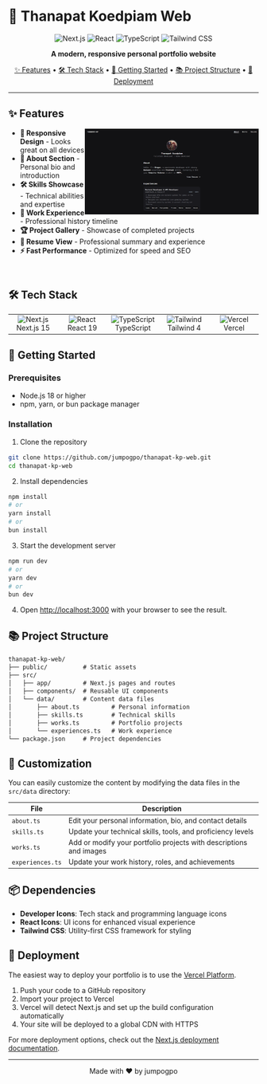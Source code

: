 # 🌟 Thanapat Koedpiam Web

<div align="center">
  
![Next.js](https://img.shields.io/badge/Next.js-15-black?style=for-the-badge&logo=next.js)
![React](https://img.shields.io/badge/React-19-61DAFB?style=for-the-badge&logo=react)
![TypeScript](https://img.shields.io/badge/TypeScript-blue?style=for-the-badge&logo=typescript)
![Tailwind CSS](https://img.shields.io/badge/Tailwind_CSS-4-38B2AC?style=for-the-badge&logo=tailwind-css)

**A modern, responsive personal portfolio website**

[✨ Features](#-features) •
[🛠️ Tech Stack](#️-tech-stack) •
[🏁 Getting Started](#-getting-started) •
[📚 Project Structure](#-project-structure) •
[🚀 Deployment](#-deployment)

</div>

---

## ✨ Features

<img align="right" width="350" src="./images/preview.png" alt="Portfolio Screenshot" />

- **📱 Responsive Design** - Looks great on all devices
- **👤 About Section** - Personal bio and introduction
- **🛠️ Skills Showcase** - Technical abilities and expertise
- **💼 Work Experience** - Professional history timeline
- **🏆 Project Gallery** - Showcase of completed projects
- **📄 Resume View** - Professional summary and experience
- **⚡ Fast Performance** - Optimized for speed and SEO

<br clear="right"/>

## 🛠️ Tech Stack

<table>
  <tr>
    <td align="center" width="96">
      <img src="https://skillicons.dev/icons?i=nextjs" width="48" height="48" alt="Next.js" />
      <br>Next.js 15
    </td>
    <td align="center" width="96">
      <img src="https://skillicons.dev/icons?i=react" width="48" height="48" alt="React" />
      <br>React 19
    </td>
    <td align="center" width="96">
      <img src="https://skillicons.dev/icons?i=ts" width="48" height="48" alt="TypeScript" />
      <br>TypeScript
    </td>
    <td align="center" width="96">
      <img src="https://skillicons.dev/icons?i=tailwind" width="48" height="48" alt="Tailwind" />
      <br>Tailwind 4
    </td>
    <td align="center" width="96">
      <img src="https://skillicons.dev/icons?i=vercel" width="48" height="48" alt="Vercel" />
      <br>Vercel
    </td>
  </tr>
</table>

## 🏁 Getting Started

### Prerequisites

- Node.js 18 or higher
- npm, yarn, or bun package manager

### Installation

1. Clone the repository

```bash
git clone https://github.com/jumpogpo/thanapat-kp-web.git
cd thanapat-kp-web
```

2. Install dependencies

```bash
npm install
# or
yarn install
# or
bun install
```

3. Start the development server

```bash
npm run dev
# or
yarn dev
# or
bun dev
```

4. Open [http://localhost:3000](http://localhost:3000) with your browser to see the result.

## 📚 Project Structure

```
thanapat-kp-web/
├── public/          # Static assets
├── src/
│   ├── app/         # Next.js pages and routes
│   ├── components/  # Reusable UI components
│   └── data/        # Content data files
│       ├── about.ts         # Personal information
│       ├── skills.ts        # Technical skills
│       ├── works.ts         # Portfolio projects
│       └── experiences.ts   # Work experience
└── package.json     # Project dependencies
```

## 🎨 Customization

You can easily customize the content by modifying the data files in the `src/data` directory:

| File             | Description                                                        |
| ---------------- | ------------------------------------------------------------------ |
| `about.ts`       | Edit your personal information, bio, and contact details           |
| `skills.ts`      | Update your technical skills, tools, and proficiency levels        |
| `works.ts`       | Add or modify your portfolio projects with descriptions and images |
| `experiences.ts` | Update your work history, roles, and achievements                  |

## 📦 Dependencies

- **Developer Icons**: Tech stack and programming language icons
- **React Icons**: UI icons for enhanced visual experience
- **Tailwind CSS**: Utility-first CSS framework for styling

## 🚀 Deployment

The easiest way to deploy your portfolio is to use the [Vercel Platform](https://vercel.com/new).

1. Push your code to a GitHub repository
2. Import your project to Vercel
3. Vercel will detect Next.js and set up the build configuration automatically
4. Your site will be deployed to a global CDN with HTTPS

For more deployment options, check out the [Next.js deployment documentation](https://nextjs.org/docs/app/building-your-application/deploying).

---

<div align="center">
  
Made with ❤️ by jumpogpo

</div>
